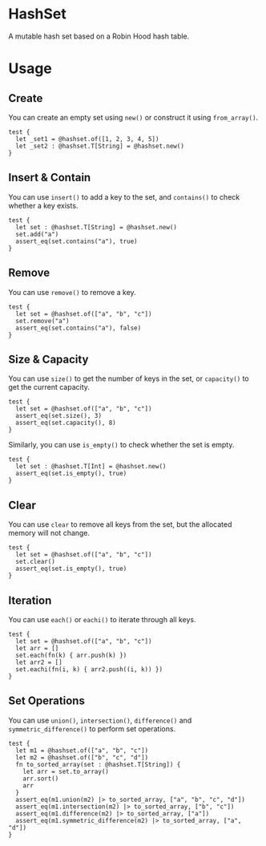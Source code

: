 # HashSet

A mutable hash set based on a Robin Hood hash table.

# Usage

## Create

You can create an empty set using `new()` or construct it using `from_array()`.

```moonbit
test {
  let _set1 = @hashset.of([1, 2, 3, 4, 5])
  let _set2 : @hashset.T[String] = @hashset.new()
}
```

## Insert & Contain

You can use `insert()` to add a key to the set, and `contains()` to check whether a key exists.

```moonbit
test {
  let set : @hashset.T[String] = @hashset.new()
  set.add("a")
  assert_eq(set.contains("a"), true)
}
```

## Remove

You can use `remove()` to remove a key.

```moonbit
test {
  let set = @hashset.of(["a", "b", "c"])
  set.remove("a")
  assert_eq(set.contains("a"), false)
}
```

## Size & Capacity

You can use `size()` to get the number of keys in the set, or `capacity()` to get the current capacity.

```moonbit
test {
  let set = @hashset.of(["a", "b", "c"])
  assert_eq(set.size(), 3)
  assert_eq(set.capacity(), 8)
}
```

Similarly, you can use `is_empty()` to check whether the set is empty.

```moonbit
test {
  let set : @hashset.T[Int] = @hashset.new()
  assert_eq(set.is_empty(), true)
}
```

## Clear

You can use `clear` to remove all keys from the set, but the allocated memory will not change.

```moonbit
test {
  let set = @hashset.of(["a", "b", "c"])
  set.clear()
  assert_eq(set.is_empty(), true)
}
```

## Iteration

You can use `each()` or `eachi()` to iterate through all keys.

```moonbit
test {
  let set = @hashset.of(["a", "b", "c"])
  let arr = []
  set.each(fn(k) { arr.push(k) })
  let arr2 = []
  set.eachi(fn(i, k) { arr2.push((i, k)) })
}
```

## Set Operations

You can use `union()`, `intersection()`, `difference()` and `symmetric_difference()` to perform set operations.

```moonbit
test {
  let m1 = @hashset.of(["a", "b", "c"])
  let m2 = @hashset.of(["b", "c", "d"])
  fn to_sorted_array(set : @hashset.T[String]) {
    let arr = set.to_array()
    arr.sort()
    arr
  }
  assert_eq(m1.union(m2) |> to_sorted_array, ["a", "b", "c", "d"])
  assert_eq(m1.intersection(m2) |> to_sorted_array, ["b", "c"])
  assert_eq(m1.difference(m2) |> to_sorted_array, ["a"])
  assert_eq(m1.symmetric_difference(m2) |> to_sorted_array, ["a", "d"])
}
```

